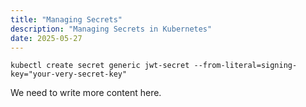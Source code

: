```yaml
---
title: "Managing Secrets"
description: "Managing Secrets in Kubernetes"
date: 2025-05-27
---
```


`kubectl create secret generic jwt-secret --from-literal=signing-key="your-very-secret-key"`

We need to write more content here.
